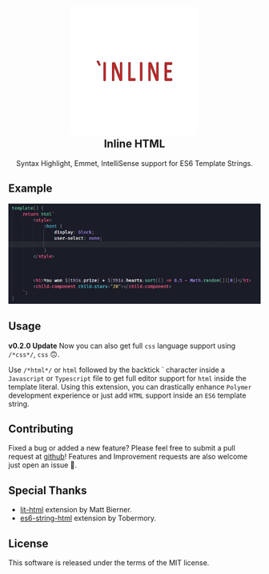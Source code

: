 <h2 align="center"><img src="https://github.com/pushqrdx/vscode-inline-html/raw/master/docs/logo.png" height="256"><br>Inline HTML</h2>
<p align="center">Syntax Highlight, Emmet, IntelliSense support for ES6 Template Strings.</p>

## Example

![](https://github.com/pushqrdx/vscode-inline-html/raw/master/docs/demo.gif)

## Usage

**v0.2.0 Update**
Now you can also get full `css` language support using `/*css*/`, `css` 🙃.

Use `/*html*/` or `html` followed by the backtick \` character inside a `Javascript` or `Typescript` file to get full editor support for `html` inside the template literal. Using this extension, you can drastically enhance `Polymer` development experience or just add `HTML` support inside an `ES6` template string.

## Contributing

Fixed a bug or added a new feature? Please feel free to submit a pull request at [github](https://github.com/pushqrdx/vscode-inline-html)! Features and Improvement requests are also welcome just open an issue 🙈.

## Special Thanks

- [lit-html](https://marketplace.visualstudio.com/items?itemName=bierner.lit-html) extension by Matt Bierner.
- [es6-string-html](https://marketplace.visualstudio.com/items?itemName=Tobermory.es6-string-html) extension by Tobermory.

## License

This software is released under the terms of the MIT license.